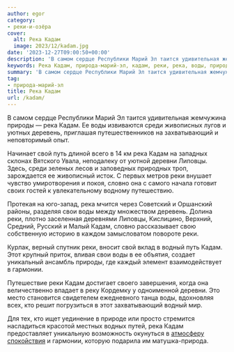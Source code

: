 ```yaml
---
author: egor
category:
- реки-и-озёра
cover:
  alt: Река Кадам
  image: 2023/12/kadam.jpg
date: '2023-12-27T09:00:50+00:00'
description: 'В самом сердце Республики Марий Эл таится удивительная жемчужина природы — река Кадам. Ее воды извиваются среди живописных лугов и уютных деревень,...'
keywords: Река Кадам, природа-марий-эл, кадам, реки, река, воды, природы, среди, деревень, захватывающий, свой, путь, деревни, липовцы, словно, свои, водный
summary: 'В самом сердце Республики Марий Эл таится удивительная жемчужина природы — река Кадам. Ее воды извиваются среди живописных лугов и уютных деревень,...'
tag:
- природа-марий-эл
title: Река Кадам
url: /kadam/
---
```


В самом сердце Республики Марий Эл таится удивительная жемчужина природы — река Кадам. Ее воды извиваются среди живописных лугов и уютных деревень, приглашая путешественников на захватывающий и неповторимый опыт.

Начинает свой путь длиной всего в 14 км река Кадам на западных склонах Вятского Увала, неподалеку от уютной деревни Липовцы. Здесь, среди зеленых лесов и заповедных природных троп, зарождается ее живописный исток. С первых метров реки внушает чувство умиротворения и покоя, словно она с самого начала готовит своих гостей к увлекательному водному путешествию.

Протекая на юго-запад, река мчится через Советский и Оршанский районы, разделяя свои воды между множеством деревень. Долина реки, плотно заселенная деревнями Липовцы, Кислицино, Верхний, Средний, Русский и Малый Кадам, словно рассказывает свою собственную историю в каждом замысловатом повороте реки.

Курлак, верный спутник реки, вносит свой вклад в водный путь Кадам. Этот крупный приток, вливая свои воды в ее объятия, создает уникальный ансамбль природы, где каждый элемент взаимодействует в гармонии.

Путешествие реки Кадам достигает своего завершения, когда она величественно впадает в реку Кордемку у одноименной деревни. Это место становится свидетелем ежедневного танца воды, вдохновляя всех, кто решит погрузиться в этот захватывающий водный мир.

Для тех, кто ищет уединение в природе или просто стремится насладиться красотой местных водных путей, река Кадам предоставляет уникальную возможность окунуться в [атмосферу спокойствия](/festival-opernogo-iskusstva-v-joshkar-ole/) и гармонии, которую подарила им матушка-природа.